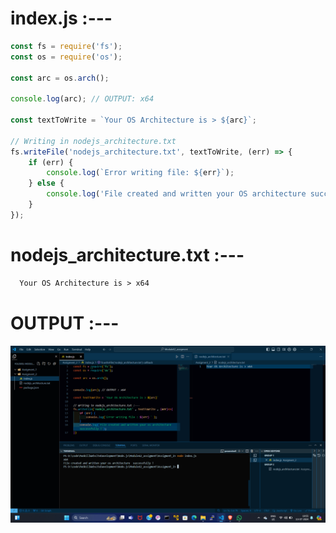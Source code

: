 # index.js :---
```index.js
const fs = require('fs');
const os = require('os');

const arc = os.arch();

console.log(arc); // OUTPUT: x64

const textToWrite = `Your OS Architecture is > ${arc}`;

// Writing in nodejs_architecture.txt
fs.writeFile('nodejs_architecture.txt', textToWrite, (err) => {
    if (err) {
        console.log(`Error writing file: ${err}`);
    } else {
        console.log('File created and written your OS architecture successfully!');
    }
});
```

# nodejs_architecture.txt :---
```nodejs_architecture.txt
  Your OS Architecture is > x64
```


# OUTPUT :---
<img src="Assigment_2.png" alt="OUTPUT OF Assigment 2" title="Assigment 2 photo">
